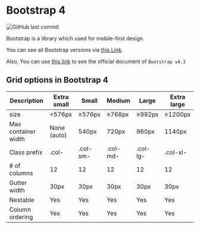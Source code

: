 # Bootstrap 4 
![GitHub last commit](https://img.shields.io/github/last-commit/MamadTaheri/bootstrap)

Bootstrap is a library which used for mobile-first design.

You can see all Bootstrap versions via [this Link](https://getbootstrap.com/docs/versions/).

Also, You can use [this link](https://getbootstrap.com/docs/4.3/getting-started/introduction/) to see the official document of `Bootstrap v4.3`


## Grid options in Bootstrap 4


| Description         | Extra small | Small    | Medium   | Large    | Extra large |
|---------------------|-------------|----------|----------|----------|-------------|
| size                | <576px      | ≥576px   | ≥768px   | ≥992px   | ≥1200px     |
| Max container width | None (auto) | 540px    | 720px    | 960px    | 1140px      |
| Class prefix        | .col-       | .col-sm- | .col-md- | .col-lg- | .col-xl-    |
| # of columns        | 12          | 12       | 12       | 12       | 12          |
| Gutter width        | 30px        | 30px     | 30px     | 30px     | 30px        |
| Nestable            | Yes         | Yes      | Yes      | Yes      | Yes         |
| Column ordering     | Yes         | Yes      | Yes      | Yes      | Yes         |
